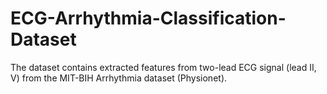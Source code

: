 # ECG-Arrhythmia-Classification-Dataset
The dataset contains extracted features from two-lead ECG signal (lead II, V) from the MIT-BIH Arrhythmia dataset (Physionet).
